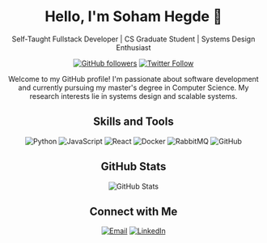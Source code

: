 <div align="center">
  <h1>Hello, I'm Soham Hegde 👋</h1>
  <p>Self-Taught Fullstack Developer | CS Graduate Student | Systems Design Enthusiast</p>
  
  [![GitHub followers](https://img.shields.io/github/followers/yourusername?label=Follow&style=social)](https://github.com/soham2402)
  [![Twitter Follow](https://img.shields.io/twitter/follow/yourtwitterhandle?style=social)](https://twitter.com/BratUnder)

  <!-- Add a brief introduction about yourself -->
  <p>Welcome to my GitHub profile! I'm passionate about software development and currently pursuing my master's degree in Computer Science. My research interests lie in systems design and scalable systems.</p>

  <!-- Showcase your skills, languages, and tools -->
  <h2>Skills and Tools</h2>
<p>
  <img src="https://img.shields.io/badge/Python-3776AB?style=for-the-badge&logo=python&logoColor=white" alt="Python">
  <img src="https://img.shields.io/badge/JavaScript-F7DF1E?style=for-the-badge&logo=javascript&logoColor=black" alt="JavaScript">
  <img src="https://img.shields.io/badge/React-61DAFB?style=for-the-badge&logo=react&logoColor=white" alt="React">
  <img src="https://img.shields.io/badge/Docker-2496ED?style=for-the-badge&logo=docker&logoColor=white" alt="Docker">
  <img src="https://img.shields.io/badge/RabbitMQ-FF6600?style=for-the-badge&logo=rabbitmq&logoColor=white" alt="RabbitMQ">
  <img src="https://img.shields.io/badge/GitHub-181717?style=for-the-badge&logo=github&logoColor=white" alt="GitHub">
  <!-- Add more badges as needed -->
</p>

  <!-- Highlight your GitHub stats -->
  <h2>GitHub Stats</h2>
  <p>
    <img src="https://github-readme-stats.vercel.app/api?username=soham2402&show_icons=true&theme=dracula" alt="GitHub Stats">
  </p>

  <!-- Showcase your recent activity -->


  <!-- Connect with me -->
  <h2>Connect with Me</h2>
  <p>
    <a href="sohamhegde24@gmail.com"><img src="https://img.shields.io/badge/Email-D14836?style=for-the-badge&logo=gmail&logoColor=white" alt="Email"></a>
    <a href="https://www.linkedin.com/in/soham-s-hegde-343870229/"><img src="https://img.shields.io/badge/LinkedIn-0A66C2?style=for-the-badge&logo=linkedin&logoColor=white" alt="LinkedIn"></a>
    <!-- Add more social media links as needed -->
  </p>
</div>
